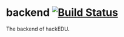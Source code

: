 # backend [![Build Status](https://drone.io/github.com/hackedu/backend/status.png)](https://drone.io/github.com/hackedu/backend/latest)

The backend of hackEDU.
